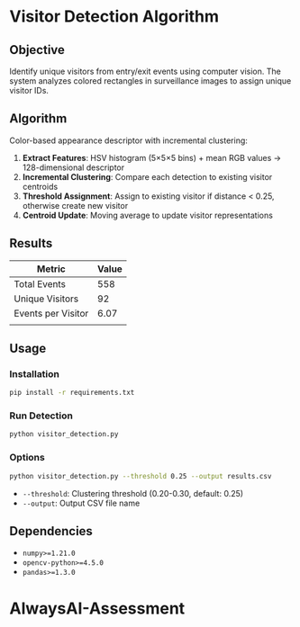 # Visitor Detection Algorithm

## Objective

Identify unique visitors from entry/exit events using computer vision. The system analyzes colored rectangles in surveillance images to assign unique visitor IDs.

## Algorithm

Color-based appearance descriptor with incremental clustering:

1. **Extract Features**: HSV histogram (5×5×5 bins) + mean RGB values → 128-dimensional descriptor
2. **Incremental Clustering**: Compare each detection to existing visitor centroids
3. **Threshold Assignment**: Assign to existing visitor if distance < 0.25, otherwise create new visitor
4. **Centroid Update**: Moving average to update visitor representations

## Results

| Metric             | Value |
| ------------------ | ----- |
| Total Events       | 558   |
| Unique Visitors    | 92    |
| Events per Visitor | 6.07  |
|                    |       |

## Usage

### Installation

```bash
pip install -r requirements.txt
```

### Run Detection

```bash
python visitor_detection.py
```

### Options

```bash
python visitor_detection.py --threshold 0.25 --output results.csv
```

- `--threshold`: Clustering threshold (0.20-0.30, default: 0.25)
- `--output`: Output CSV file name

## Dependencies

- `numpy>=1.21.0`
- `opencv-python>=4.5.0`
- `pandas>=1.3.0`
# AlwaysAI-Assessment
